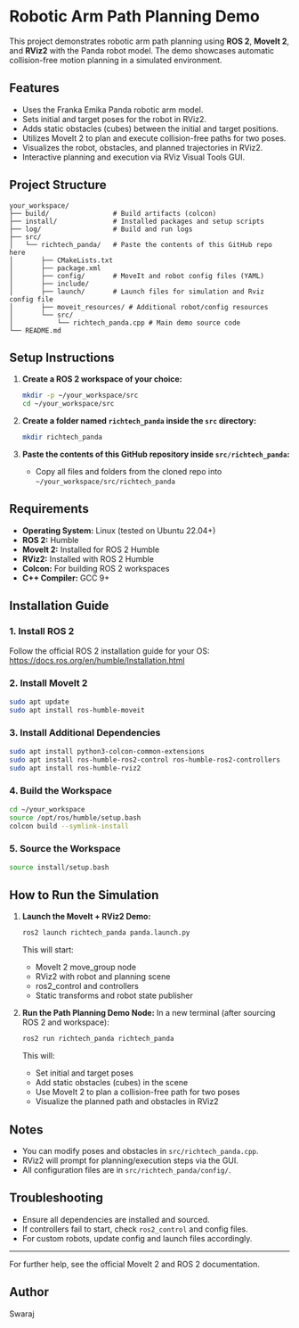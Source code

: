 # Robotic Arm Path Planning Demo

This project demonstrates robotic arm path planning using **ROS 2**, **MoveIt 2**, and **RViz2** with the Panda robot model. The demo showcases automatic collision-free motion planning in a simulated environment.

## Features

- Uses the Franka Emika Panda robotic arm model.
- Sets initial and target poses for the robot in RViz2.
- Adds static obstacles (cubes) between the initial and target positions.
- Utilizes MoveIt 2 to plan and execute collision-free paths for two poses.
- Visualizes the robot, obstacles, and planned trajectories in RViz2.
- Interactive planning and execution via RViz Visual Tools GUI.

## Project Structure

```
your_workspace/
├── build/                # Build artifacts (colcon)
├── install/              # Installed packages and setup scripts
├── log/                  # Build and run logs
├── src/
│   └── richtech_panda/   # Paste the contents of this GitHub repo here
│       ├── CMakeLists.txt
│       ├── package.xml
│       ├── config/       # MoveIt and robot config files (YAML)
│       ├── include/  
│       ├── launch/       # Launch files for simulation and Rviz config file
│       ├── moveit_resources/ # Additional robot/config resources
│       └── src/
│           └── richtech_panda.cpp # Main demo source code
└── README.md
```

## Setup Instructions

1. **Create a ROS 2 workspace of your choice:**
   ```bash
   mkdir -p ~/your_workspace/src
   cd ~/your_workspace/src
   ```

2. **Create a folder named `richtech_panda` inside the `src` directory:**
   ```bash
   mkdir richtech_panda
   ```

3. **Paste the contents of this GitHub repository inside `src/richtech_panda`:**
   - Copy all files and folders from the cloned repo into `~/your_workspace/src/richtech_panda`

## Requirements

- **Operating System:** Linux (tested on Ubuntu 22.04+)
- **ROS 2:** Humble
- **MoveIt 2:** Installed for ROS 2 Humble
- **RViz2:** Installed with ROS 2 Humble
- **Colcon:** For building ROS 2 workspaces
- **C++ Compiler:** GCC 9+

## Installation Guide

### 1. Install ROS 2
Follow the official ROS 2 installation guide for your OS:  
https://docs.ros.org/en/humble/Installation.html

### 2. Install MoveIt 2
```bash
sudo apt update
sudo apt install ros-humble-moveit
```

### 3. Install Additional Dependencies
```bash
sudo apt install python3-colcon-common-extensions
sudo apt install ros-humble-ros2-control ros-humble-ros2-controllers
sudo apt install ros-humble-rviz2
```

### 4. Build the Workspace
```bash
cd ~/your_workspace
source /opt/ros/humble/setup.bash
colcon build --symlink-install
```

### 5. Source the Workspace
```bash
source install/setup.bash
```

## How to Run the Simulation

1. **Launch the MoveIt + RViz2 Demo:**
   ```bash
   ros2 launch richtech_panda panda.launch.py
   ```
   This will start:
   - MoveIt 2 move_group node
   - RViz2 with robot and planning scene
   - ros2_control and controllers
   - Static transforms and robot state publisher

2. **Run the Path Planning Demo Node:**
   In a new terminal (after sourcing ROS 2 and workspace):
   ```bash
   ros2 run richtech_panda richtech_panda
   ```
   This will:
   - Set initial and target poses
   - Add static obstacles (cubes) in the scene
   - Use MoveIt 2 to plan a collision-free path for two poses
   - Visualize the planned path and obstacles in RViz2

## Notes
- You can modify poses and obstacles in `src/richtech_panda.cpp`.
- RViz2 will prompt for planning/execution steps via the GUI.
- All configuration files are in `src/richtech_panda/config/`.

## Troubleshooting
- Ensure all dependencies are installed and sourced.
- If controllers fail to start, check `ros2_control` and config files.
- For custom robots, update config and launch files accordingly.

---
For further help, see the official MoveIt 2 and ROS 2 documentation.

## Author

Swaraj
